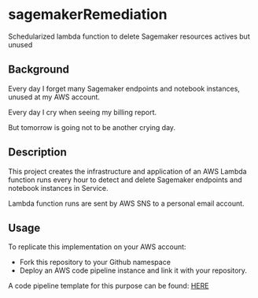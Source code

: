 # sagemakerRemediation
Schedularized lambda function to delete Sagemaker resources actives but unused


## Background

Every day I forget many Sagemaker endpoints and notebook instances, unused at my AWS account.

Every day I cry when seeing my billing report.

But tomorrow is going not to be another crying day.

## Description

This project creates the infrastructure and application of an AWS Lambda function runs every hour to detect and delete Sagemaker endpoints and notebook instances in Service.

Lambda function runs are sent by AWS SNS to a personal email account.


## Usage

To replicate this implementation on your AWS account:

- Fork this repository to your Github namespace
- Deploy an AWS code pipeline instance and link it with your repository.

A code pipeline template for this purpose can be found: [HERE](https://github.com/adelmofilho/mlworks-service-catalog/blob/main/pipeline/lambda.yaml)